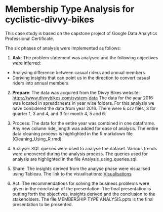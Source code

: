 # Membership Type Analysis for cyclistic-divvy-bikes

This case study is based on the capstone project of Google Data Analytics Professional Certificate.

The six phases of analysis were implemented as follows:

1. **Ask**:
The problem statement was analysed and the following objectives were inferred:
+ Analysing difference between casual riders and annual members.
+ Deriving insights that can point us in the direction to convert casual riders into annual members.

2. **Prepare**:
The data was acquired from the Divvy Bikes website: https://www.divvybikes.com/system-data
The data for the year 2016 was located in spreadsheets in year wise folders.
For this analysis we have considered the data from year 2016. There were 6 csv files, 3 for quarter 1, 3 and 4, and 3 for month 4, 5 and 6.

3. Process:
The data for the entire year was combined in one dataframe. Any new column ride_length was added for ease of analysis. The entire data cleaning process is highlighted in the R markdown file (Cleaning_Using_R.rmd).

4. Analyse:
SQL queries were used to analyse the dataset. Various trends were uncovered during the analysis process. The queries used for analysis are highlighted in the file Analysis_using_queries.sql.

5. Share:
The insights derived from the analyse phase were visualised using Tableau. The link to the visualisations:
[Visualisations](https://public.tableau.com/views/MembershipTypeAnalysisforcyclistic-divvy-bikes/AVERAGERIDELENGTHVSWEEKDAY?:language=en-US&:display_count=n&:origin=viz_share_link)

6. Act:
The recommendations for solving the business problems were given in the conclusion of the presentation. The final presentation is putting forth the objectives, insights derived and the conclusion to the stakeholders.
The file MEMBERSHIP TYPE ANALYSIS.pptx is the final presentation to be presented.

